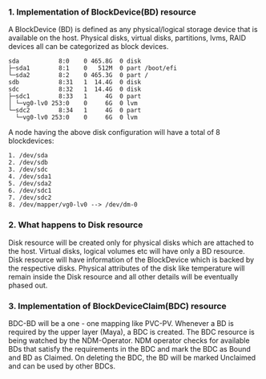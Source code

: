### 1. Implementation of BlockDevice(BD) resource

A BlockDevice (BD) is defined as any physical/logical storage device that is available on the host. Physical disks, virtual disks, partitions, lvms, RAID devices all can be categorized as block devices.

```
sda           8:0    0 465.8G  0 disk 
├─sda1        8:1    0   512M  0 part /boot/efi
└─sda2        8:2    0 465.3G  0 part /
sdb           8:31   1  14.4G  0 disk 
sdc           8:32   1  14.4G  0 disk 
├─sdc1        8:33   1     4G  0 part 
│ └─vg0-lv0 253:0    0     6G  0 lvm  
└─sdc2        8:34   1     4G  0 part 
  └─vg0-lv0 253:0    0     6G  0 lvm  
```
A node having the above disk configuration will have a total of 8 blockdevices:
```
1. /dev/sda
2. /dev/sdb
3. /dev/sdc
4. /dev/sda1
5. /dev/sda2
6. /dev/sdc1
7. /dev/sdc2
8. /dev/mapper/vg0-lv0 --> /dev/dm-0
```

### 2. What happens to Disk resource

Disk resource will be created only for physical disks which are attached to the host. Virtual disks, logical volumes etc will have only a BD resource. Disk resource will have information of the BlockDevice which is backed by the respective disks. Physical attributes of the disk like temperature will remain inside the Disk resource and all other details will be eventually phased out.


### 3. Implementation of BlockDeviceClaim(BDC) resource

BDC-BD will be a one - one mapping like PVC-PV. Whenever a BD is required by the upper layer (Maya), a BDC is created. The BDC resource is being watched by the NDM-Operator. NDM operator checks for available BDs that satisfy the requirements in the BDC and mark the BDC as Bound and BD as Claimed. On deleting the BDC, the BD will be marked Unclaimed and can be used by other BDCs.
